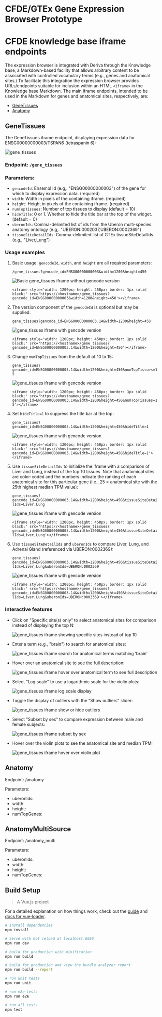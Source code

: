 # CFDE/GTEx Gene Expression Browser Prototype

# CFDE knowledge base iframe endpoints

The expression browser is integrated with Deriva through the Knowledge base, a Markdown-based facility that allows
arbitrary content to be associated with controlled vocabulary terms (e.g., genes and anatomical sites.)
To facilitate this integration the expression browser provides URLs/endpoints suitable for inclusion within an
HTML `<iframe>` in the Knowledge base Markdown. The main iframe endpoints, intended to be used in the Markdown
for genes and anatomical sites, respectively, are:

- [GeneTissues](#genetissues)
- [Anatomy](#anatomy)


## GeneTissues

The GeneTissues iframe endpoint, displaying expression data for ENSG00000000003/TSPAN6 (tetraspanin 6):

![gene_tissues](../main/doc/images/GeneTissues-basic.png?raw=true)

### Endpoint: `/gene_tissues`

### Parameters:

 - `gencodeId`: Ensembl id (e.g,. "ENSG00000000003") of the gene for which to display expression data. (required)
 - `width`: Width in pixels of the containing iframe. (required)
 - `height`: Height in pixels of the containing iframe. (required)
 - `numTopTissues`: Number of top tissues to display (default = 10)
 - `hideTitle`: 0 or 1. Whether to hide the title bar at the top of the widget. (default = 0)
 - `uberonIds`: Comma-delimited list of ids from the Uberon multi-species anatomy ontology (e.g,. "UBERON:0002037,UBERON:0002369")
 - `tissueSiteDetailIds`: Comma-delimited list of GTEx tissueSiteDetailIds. (e.g., "Liver,Lung")

### Usage examples

1. Basic usage. `gencodeId`, `width`, and `height` are all required parameters:

   `/gene_tissues?gencode_id=ENSG00000000003&width=1200&height=450`
   
   ![Basic gene_tissues iframe without gencode version](../main/doc/images/GeneTissues-basic.png?raw=true)

   `<iframe style='width: 1200px; height: 450px; border: 1px solid black;' src='https://<hostname>/gene_tissues?gencode_id=ENSG00000000003&width=1200&height=450'></iframe>`

2. The version component of the `gencodeId` is optional but may be supplied:

   `gene_tissues?gencode_id=ENSG00000000003.14&width=1200&height=450`

   ![gene_tissues iframe with gencode version](../main/doc/images/GeneTissues-with-gencode-ver.png?raw=true)

   `<iframe style='width: 1200px; height: 450px; border: 1px solid black;' src='https://<hostname>/gene_tissues?gencode_id=ENSG00000000003.14&width=1200&height=450'></iframe>`

3. Change `numTopTissues` from the default of 10 to 15:

   `gene_tissues?gencode_id=ENSG00000000003.14&width=1200&height=450&numTopTissues=15`

   ![gene_tissues iframe with gencode version](../main/doc/images/GeneTissues-15-top-tissues.png?raw=true)

   `<iframe style='width: 1200px; height: 450px; border: 1px solid black;' src='https://<hostname>/gene_tissues?gencode_id=ENSG00000000003.14&width=1200&height=450&numTopTissues=15'></iframe>`
  
4. Set `hideTitle=1` to suppress the title bar at the top:

   `gene_tissues?gencode_id=ENSG00000000003.14&width=1200&height=450&hideTitle=1`

   ![gene_tissues iframe with gencode version](../main/doc/images/GeneTissues-hide-title.png?raw=true)

   `<iframe style='width: 1200px; height: 450px; border: 1px solid black;' src='https://<hostname>/gene_tissues?gencode_id=ENSG00000000003.14&width=1200&height=450&hideTitle=1'></iframe>`  

5. Use `tissueSiteDetailIds` to initialize the iframe with a comparison of Liver and Lung, instead of the top 10 tissues. Note that
anatomical sites are color-coded and the numbers indicate the ranking of each anatomical site for this particular gene (i.e., 25 =
anatomical site with the 25th highest median TPM value):

   `gene_tissues?gencode_id=ENSG00000000003.14&width=1200&height=450&tissueSiteDetailIds=Liver,Lung`

   ![gene_tissues iframe with gencode version](../main/doc/images/GeneTissues-liver-lung.png?raw=true)

   `<iframe style='width: 1200px; height: 450px; border: 1px solid black;' src='https://<hostname>/gene_tissues?gencode_id=ENSG00000000003.14&width=1200&height=450&tissueSiteDetailIds=Liver,Lung'></iframe>`

6. Use `tissueSiteDetailIds` and `uberonIds` to compare Liver, Lung, and Adrenal Gland (referenced via UBERON:0002369):

   `gene_tissues?gencode_id=ENSG00000000003.14&width=1200&height=450&tissueSiteDetailIds=Liver,Lung&uberonIds=UBERON:0002369`

   ![gene_tissues iframe with gencode version](../main/doc/images/GeneTissues-liver-lung-uberon.png?raw=true)

   `<iframe style='width: 1200px; height: 450px; border: 1px solid black;' src='https://<hostname>/gene_tissues?gencode_id=ENSG00000000003.14&width=1200&height=450&tissueSiteDetailIds=Liver,Lung&uberonIds=UBERON:0002369'></iframe>`

### Interactive features

 - Click on "Specific site(s) only" to select anatomical sites for comparison instead of displaying the top N:
 
   ![gene_tissues iframe showing specific sites instead of top 10](../main/doc/images/GeneTissues-specific-sites.png)

 - Enter a term (e.g., "brain") to search for anatomical sites:
 
   ![gene_tissues iframe search for anatomical terms matching 'brain'](../main/doc/images/GeneTissues-search-brain.png)

 - Hover over an anatomical site to see the full description:
 
   ![gene_tissues iframe hover over anatomical term to see full description](../main/doc/images/GeneTissues-tissue-hover.png)

 - Select "Log scale" to use a logarithmic scale for the violin plots:
 
   ![gene_tissues iframe log scale display](../main/doc/images/GeneTissues-log-scale.png)

 - Toggle the display of outliers with the "Show outliers" slider:
 
   ![gene_tissues iframe show or hide outliers](../main/doc/images/GeneTissues-no-outliers.png)

 - Select "Subset by sex" to compare expression between male and female subjects:
 
   ![gene_tissues iframe subset by sex](../main/doc/images/GeneTissues-subset-by-sex.png)

 - Hover over the violin plots to see the anatomical site and median TPM:
 
   ![gene_tissues iframe hover over violin plot](../main/doc/images/GeneTissues-violin-hover.png)


## Anatomy

Endpoint: /anatomy

Parameters:

 - uberonIds:
 - width:
 - height:
 - numTopGenes:


## AnatomyMultiSource

Endpoint: /anatomy_multi

Parameters:

 - uberonIds:
 - width:
 - height:
 - numTopGenes:



## Build Setup

> A Vue.js project

For a detailed explanation on how things work, check out the [guide](http://vuejs-templates.github.io/webpack/) and [docs for vue-loader](http://vuejs.github.io/vue-loader).

``` bash
# install dependencies
npm install

# serve with hot reload at localhost:8080
npm run dev

# build for production with minification
npm run build

# build for production and view the bundle analyzer report
npm run build --report

# run unit tests
npm run unit

# run e2e tests
npm run e2e

# run all tests
npm test
```
